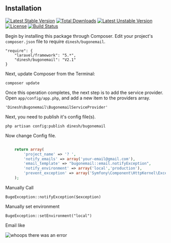 
## Installation

[![Latest Stable Version](https://poser.pugx.org/dinesh/bugonemail/v/stable.svg)](https://packagist.org/packages/dinesh/bugonemail) [![Total Downloads](https://poser.pugx.org/dinesh/bugonemail/downloads.svg)](https://packagist.org/packages/dinesh/bugonemail) [![Latest Unstable Version](https://poser.pugx.org/dinesh/bugonemail/v/unstable.svg)](https://packagist.org/packages/dinesh/bugonemail) [![License](https://poser.pugx.org/dinesh/bugonemail/license.svg)](https://packagist.org/packages/dinesh/bugonemail)
[![Build Status](https://travis-ci.org/dineshrabara/bugonemail.svg?branch=master)](https://travis-ci.org/dineshrabara/bugonemail)

Begin by installing this package through Composer.
Edit your project's `composer.json` file to require `dinesh/bugonemail`.

    "require": {
		"laravel/framework": "5.*",
		"dinesh/bugonemail": "V2.1"
	}

Next, update Composer from the Terminal:

    composer update

Once this operation completes, the next step is to add the service provider. Open `app/config/app.php`, and add a new item to the providers array.

    'Dinesh\Bugonemail\BugonemailServiceProvider'

Next, you need to publish it's config file(s).

    php artisan config:publish dinesh/bugonemail 

Now change Config file.
```php

    return array(
        'project_name' => '? ',
        'notify_emails' => array('your-email@gmail.com'),
        'email_template' => "bugonemail::email.notifyException",
        'notify_environment' => array('local','production'),
        'prevent_exception' => array('Symfony\Component\HttpKernel\Exception\NotFoundHttpException'),
    );

```
Manually Call

    BugeException::notifyException($exception)

Manually set environment

    BugeException::setEnvironment("local")

Email like

![whoops there was an error](https://cloud.githubusercontent.com/assets/1228130/3213968/56a4eb00-efa3-11e3-9ea6-85e840174c88.jpg)
